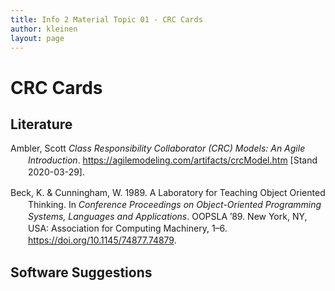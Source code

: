 ```yaml
---
title: Info 2 Material Topic 01 - CRC Cards
author: kleinen
layout: page
---
```


# CRC Cards

## Literature

<div class="csl-bib-body" style="line-height: 1.35; margin-left: 2em; text-indent:-2em;">
  <div class="csl-entry" style="margin-bottom: 1em;">Ambler, Scott <i>Class Responsibility Collaborator (CRC) Models: An Agile Introduction</i>. <a href="https://agilemodeling.com/artifacts/crcModel.htm">https://agilemodeling.com/artifacts/crcModel.htm</a> [Stand 2020-03-29].</div>
  <span class="Z3988" title="url_ver=Z39.88-2004&amp;ctx_ver=Z39.88-2004&amp;rfr_id=info%3Asid%2Fzotero.org%3A2&amp;rft_val_fmt=info%3Aofi%2Ffmt%3Akev%3Amtx%3Adc&amp;rft.type=webpage&amp;rft.title=Class%20Responsibility%20Collaborator%20(CRC)%20Models%3A%20An%20Agile%20Introduction&amp;rft.identifier=http%3A%2F%2Fagilemodeling.com%2Fartifacts%2FcrcModel.htm&amp;rft.aufirst=Scott&amp;rft.aulast=Ambler&amp;rft.au=Scott%20Ambler"></span>
  <div class="csl-entry">Beck, K. &amp; Cunningham, W. 1989. A Laboratory for Teaching Object Oriented Thinking. In <i>Conference Proceedings on Object-Oriented Programming Systems, Languages and Applications</i>. OOPSLA ’89. New York, NY, USA: Association for Computing Machinery, 1–6. <a href="https://doi.org/10.1145/74877.74879">https://doi.org/10.1145/74877.74879</a>.</div>
  <span class="Z3988" title="url_ver=Z39.88-2004&amp;ctx_ver=Z39.88-2004&amp;rfr_id=info%3Asid%2Fzotero.org%3A2&amp;rft_id=info%3Adoi%2F10.1145%2F74877.74879&amp;rft_id=urn%3Aisbn%3A0-89791-333-7&amp;rft_val_fmt=info%3Aofi%2Ffmt%3Akev%3Amtx%3Abook&amp;rft.genre=proceeding&amp;rft.atitle=A%20Laboratory%20for%20Teaching%20Object%20Oriented%20Thinking&amp;rft.btitle=Conference%20Proceedings%20on%20Object-Oriented%20Programming%20Systems%2C%20Languages%20and%20Applications&amp;rft.place=New%20York%2C%20NY%2C%20USA&amp;rft.publisher=Association%20for%20Computing%20Machinery&amp;rft.series=OOPSLA%20%E2%80%9989&amp;rft.aufirst=K.&amp;rft.aulast=Beck&amp;rft.au=K.%20Beck&amp;rft.au=W.%20Cunningham&amp;rft.date=1989&amp;rft.pages=1%E2%80%936&amp;rft.spage=1&amp;rft.epage=6&amp;rft.isbn=0-89791-333-7"></span>
</div>

## Software Suggestions
